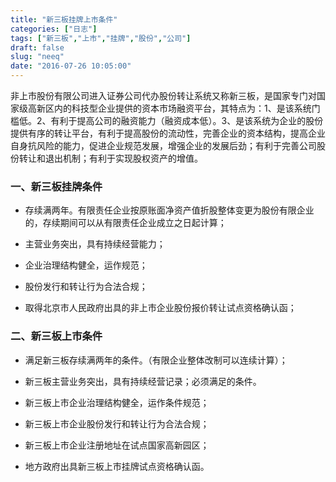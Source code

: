 ```yaml
---
title: "新三板挂牌上市条件"
categories: ["日志"]
tags: ["新三板","上市","挂牌","股份","公司"]
draft: false
slug: "neeq"
date: "2016-07-26 10:05:00"
---
```


  非上市股份有限公司进入证券公司代办股份转让系统又称新三板，是国家专门对国家级高新区内的科技型企业提供的资本市场融资平台，其特点为：1、是该系统门槛低。2、有利于提高公司的融资能力（融资成本低）。3、是该系统为企业的股份提供有序的转让平台，有利于提高股份的流动性，完善企业的资本结构，提高企业自身抗风险的能力，促进企业规范发展，增强企业的发展后劲；有利于完善公司股份转让和退出机制；有利于实现股权资产的增值。

### 一、新三板挂牌条件

 - 存续满两年。有限责任企业按原账面净资产值折股整体变更为股份有限企业的，存续期间可以从有限责任企业成立之日起计算；

 - 主营业务突出，具有持续经营能力；

 - 企业治理结构健全，运作规范；

 - 股份发行和转让行为合法合规；

 - 取得北京市人民政府出具的非上市企业股份报价转让试点资格确认函；

### 二、新三板上市条件

 - 满足新三板存续满两年的条件。（有限企业整体改制可以连续计算）；
   
 - 新三板主营业务突出，具有持续经营记录；必须满足的条件。
   
 - 新三板上市企业治理结构健全，运作条件规范；
   
 - 新三板上市企业股份发行和转让行为合法合规；
   
 - 新三板上市企业注册地址在试点国家高新园区；
   
 - 地方政府出具新三板上市挂牌试点资格确认函。
